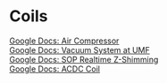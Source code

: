 # Coils

[Google Docs: Air Compressor](https://drive.google.com/file/d/1IBtu3XIXmeLv2TnsZf2pxQRF_nk_SYNx/view?usp=sharing)  
[Google Docs: Vacuum System at UMF](https://docs.google.com/document/d/1wCyuI5VJSOVYO-pkBuFe2ZIiguiHlaJR-Wodm9EwsIk/edit?usp=sharing)  
[Google Docs: SOP Realtime Z-Shimming](https://drive.google.com/open?id=17km5bpfTowsqXqsvUQ0YKcgWgkJ_QzxTObh8uFV2JQ0)  
[Google Docs: ACDC Coil](https://docs.google.com/document/d/1OIb2RbUPWd6BrSLEUtXBRZ-4qC7wDBRSJr1WEBLcI78/edit?usp=sharing)

